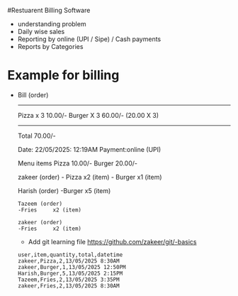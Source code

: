 #Restuarent Billing Software 

- understanding problem
- Daily wise sales
- Reporting by online (UPI / Sipe) / Cash payments
- Reports by Categories

# Example for billing

- Bill (order)
  
  ------------------------
  Pizza x 3     10.00/-
  Burger X 3    60.00/- (20.00 X 3)

  -------------------------------------
  Total         70.00/-

  Date: 22/05/2025: 12:19AM
  Payment:online (UPI)

  Menu items
  Pizza         10.00/-
  Burger        20.00/-




  zakeer (order)
      - Pizza     x2 (item)
      - Burger    x1 (item)


  Harish (order)
      -Burger     x5 (item)

      Tazeem (order)
      -Fries     x2 (item)

      zakeer (order)
      -Fries     x2 (item)


     - Add git learning file
    https://github.com/zakeer/git/-basics


      user,item,quantity,total,datetime
      zakeer,Pizza,2,13/05/2025 8:30AM
      zakeer,Burger,1,13/05/2025 12:50PM
      Harish,Burger,5,13/05/2025 2:15PM
      Tazeem,Fries,2,13/05/2025 3:35PM
      zakeer,Fries,2,13/05/2025 8:30AM

